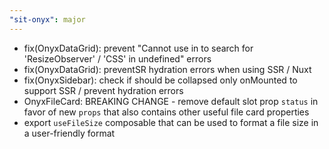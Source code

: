 ```yaml
---
"sit-onyx": major
---
```


- fix(OnyxDataGrid): prevent "Cannot use in to search for 'ResizeObserver' / 'CSS' in undefined" errors
- fix(OnyxDataGrid): preventSR hydration errors when using SSR / Nuxt
- fix(OnyxSidebar): check if should be collapsed only onMounted to support SSR / prevent hydration errors
- OnyxFileCard: BREAKING CHANGE - remove default slot prop `status` in favor of new `props` that also contains other useful file card properties
- export `useFileSize` composable that can be used to format a file size in a user-friendly format
